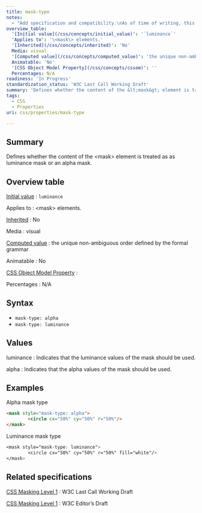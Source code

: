 ```yaml
---
title: mask-type
notes:
  - "Add specification and compatibility.\nAs of time of writing, this property is not yet implemented in most browsers."
overview_table:
  '[Initial value](/css/concepts/initial_value)': '`luminance`'
  'Applies to': '\<mask\> elements.'
  '[Inherited](/css/concepts/inherited)': 'No'
  Media: visual
  '[Computed value](/css/concepts/computed_value)': 'the unique non-ambiguous order defined by the formal grammar'
  Animatable: 'No'
  '[CSS Object Model Property](/css/concepts/cssom)': ''
  Percentages: N/A
readiness: 'In Progress'
standardization_status: 'W3C Last Call Working Draft'
summary: 'Defines whether the content of the &lt;mask&gt; element is treated as as luminance mask or an alpha mask.'
tags:
  - CSS
  - Properties
uri: css/properties/mask-type

---
```

## <span>Summary</span>

Defines whether the content of the &lt;mask&gt; element is treated as as luminance mask or an alpha mask.

## <span>Overview table</span>

[Initial value](/css/concepts/initial_value)
:   `luminance`

Applies to
:   \<mask\> elements.

[Inherited](/css/concepts/inherited)
:   No

Media
:   visual

[Computed value](/css/concepts/computed_value)
:   the unique non-ambiguous order defined by the formal grammar

Animatable
:   No

[CSS Object Model Property](/css/concepts/cssom)
:

Percentages
:   N/A

## <span>Syntax</span>

-   `mask-type: alpha`
-   `mask-type: luminance`

## <span>Values</span>

luminance
:   Indicates that the luminance values of the mask should be used.

alpha
:   Indicates that the alpha values of the mask should be used.

## <span>Examples</span>

Alpha mask type

``` html
<mask style="mask-type: alpha">
        <circle cx="50%" cy="50%" r="50%"/>
</mask>
```

Luminance mask type

``` css
<mask style="mask-type: luminance">
        <circle cx="50%" cy="50%" r="50%" fill="white"/>
</mask>
```

## <span>Related specifications</span>

[CSS Masking Level 1](http://www.w3.org/TR/css-masking-1/)
:   W3C Last Call Working Draft

[CSS Masking Level 1](http://dev.w3.org/fxtf/css-masking-1/)
:   W3C Editor’s Draft
